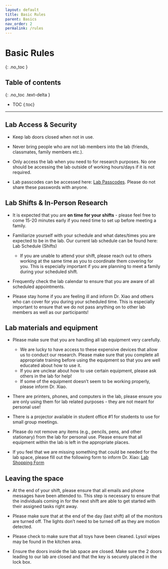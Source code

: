 ```yaml
---
layout: default
title: Basic Rules
parent: Basics
nav_order: 2
permalink: /rules
---
```



# Basic Rules
{: .no_toc }

## Table of contents
{: .no_toc .text-delta }

* TOC
{:toc}

---

## Lab Access & Security

- Keep lab doors closed when not in use. 

- Never bring people who are not lab members into the lab (friends, classmates, family members etc.). 

- Only access the lab when you need to for research purposes. No one should be accessing the lab outside of working hours/days if it is not required. 

- Lab passcodes can be accessed here: [Lab Passcodes](https://mcmasteru365.sharepoint.com/:w:/r/sites/labtest/Shared%20Documents/Document.docx?d=wc837cf74eba147a0bfd67fba5c507f4e&csf=1&web=1&e=evf5Cc). Please do not share these passwords with anyone. 

## Lab Shifts & In-Person Research

- It is expected that you are **on time for your shifts** - please feel free to come 15-20 minutes early if you need time to set up before meeting a family.

- Familiarize yourself with your schedule and what dates/times you are expected to be in the lab. Our current lab schedule can be found here: Lab Schedule (Shifts)
   - If you are unable to attend your shift, please reach out to others working at the same time as you to coordinate them covering for you. This is especially important if you are planning to meet a family during your scheduled shift.

- Frequently check the lab calendar to ensure that you are aware of all scheduled appointments. 

- Please stay home if you are feeling ill and inform Dr. Xiao and others who can cover for you during your scheduled time. This is especially important to ensure that we do not pass anything on to other lab members as well as our participants!

## Lab materials and equipment

- Please make sure that you are handling all lab equipment very carefully.
   - We are lucky to have access to these expensive devices that allow us to conduct our research. Please make sure that you complete all appropriate training before using the equipment so that you are well educated about how to use it. 
   - If you are unclear about how to use certain equipment, please ask others in the lab for help! 
   - If some of the equipment doesn’t seem to be working properly, please inform Dr. Xiao. 

- There are printers, phones, and computers in the lab, please ensure you are only using them for lab related purposes - they are not meant for personal use! 

- There is a projector available in student office #1 for students to use for small group meetings.

- Please do not remove any items (e.g., pencils, pens, and other stationary) from the lab for personal use. Please ensure that all equipment within the lab is left in the appropriate places. 

- If you feel that we are missing something that could be needed for the lab space, please fill out the following form to inform Dr. Xiao: [Lab Shopping Form](https://forms.office.com/pages/responsepage.aspx?id=B2M3RCm0rUKMJSjNSW9HcudkN_4lJH5IiXFmxJeXy5JUODkyNzFOMzZBOThKUFA5Ujk2MkNHWEQ4MS4u)

## Leaving the space

- At the end of your shift, please ensure that all emails and phone messages have been attended to. This step is necessary to ensure that the individuals coming in for the next shift are able to get started with their assigned tasks right away.

- Please make sure that at the end of the day (last shift) all of the monitors are turned off. The lights don’t need to be turned off as they are motion detected.

- Please check to make sure that all toys have been cleaned. Lysol wipes may be found in the kitchen area.

- Ensure the doors inside the lab space are closed. Make sure the 2 doors leading to our lab are closed and that the key is securely placed in the lock box.





